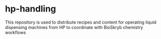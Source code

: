 # hp-handling
This repository is used to distribute recipes and content for operating liquid dispensing machines from HP to coordinate with BioSkryb chemistry workflows
